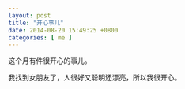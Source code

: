 ```yaml
--- 
layout: post
title: "开心事儿"
date: 2014-08-20 15:49:25 +0800
categories: [ me ]
---
```


这个月有件很开心的事儿。

<!-- more -->

我找到女朋友了，人很好又聪明还漂亮，所以我很开心。
